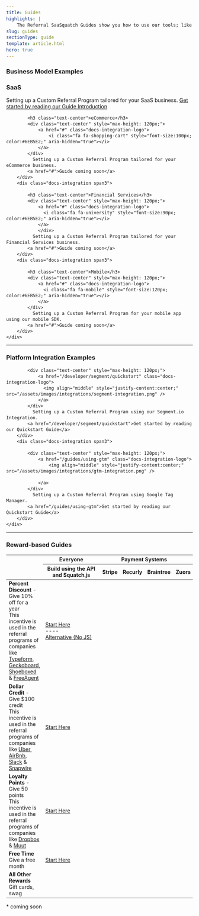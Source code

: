 ```yaml
---
title: Guides
highlights: |
    The Referral SaaSquatch Guides show you how to use our tools; like the payment provider integrations, Rest API, and Squatch.js library, to create your own world-class referral program. 
slug: guides
sectionType: guide
template: article.html
hero: true
---
```


### Business Model Examples

<div class="docs-integrations-list">
   <div class="row-fluid">
        <div class="docs-integration span3">
            <h3 class="text-center">SaaS</h3>
            <div class="text-center" style="max-height: 120px;">
                <a href="/guides/saas-intro" class="docs-integration-logo">
                  <i class="fa fa-cloud" align="middle" style="font-size:100px; justify-content:center; color:#6EB5E2;" aria-hidden="true"></i>
                </a>
            </div>
              Setting up a Custom Referral Program tailored for your SaaS business.
            <a href="/guides/saas-intro">Get started by reading our Guide Introduction</a>
        </div>
        <div class="docs-integration span3">
            
            <h3 class="text-center">eCommerce</h3>
            <div class="text-center" style="max-height: 120px;">
                <a href="#" class="docs-integration-logo">
                    <i class="fa fa-shopping-cart" style="font-size:100px; color:#6EB5E2;" aria-hidden="true"></i>
                </a>
            </div>
              Setting up a Custom Referral Program tailored for your eCommerce business.
            <a href="#">Guide coming soon</a>
        </div>
        <div class="docs-integration span3">
            
            <h3 class="text-center">Financial Services</h3>
            <div class="text-center" style="max-height: 120px;">
                <a href="#" class="docs-integration-logo">
                  <i class="fa fa-university" style="font-size:90px; color:#6EB5E2;" aria-hidden="true"></i>
                </a>
                </div>
              Setting up a Custom Referral Program tailored for your Financial Services business.
            <a href="#">Guide coming soon</a>
        </div>
        <div class="docs-integration span3">
            
            <h3 class="text-center">Mobile</h3>
            <div class="text-center" style="max-height: 120px;">
                <a href="#" class="docs-integration-logo">
                  <i class="fa fa-mobile" style="font-size:120px; color:#6EB5E2;" aria-hidden="true"></i>
                </a>
            </div>
              Setting up a Custom Referral Program for your mobile app using our mobile SDK.
            <a href="#">Guide coming soon</a>
        </div>
    </div>
</div>
        

<hr>

### Platform Integration Examples

<div class="docs-integrations-list">
   <div class="row-fluid">
        <div class="docs-integration span3">
            
            <div class="text-center" style="max-height: 120px;">
                <a href="/developer/segment/quickstart" class="docs-integration-logo">
                  <img align="middle" style="justify-content:center;" src="/assets/images/integrations/segment-integration.png" />
                </a>
            </div>
              Setting up a Custom Referral Program using our Segment.io Integration.
            <a href="/developer/segment/quickstart">Get started by reading our Quickstart Guide</a>
        </div>
        <div class="docs-integration span3">
   
            <div class="text-center" style="max-height: 120px;">
                <a href="/guides/using-gtm" class="docs-integration-logo">
                    <img align="middle" style="justify-content:center;" src="/assets/images/integrations/gtm-integration.png" />
                    
                </a>
            </div>
              Setting up a Custom Referral Program using Google Tag Manager.
            <a href="/guides/using-gtm">Get started by reading our Quickstart Guide</a>
        </div>
    </div>
</div>

<hr>

### Reward-based Guides

<table class="table docs-guide-summary">
<colgroup span=1 class="docs-guide-program">
<colgroup span=1 class="docs-guide-api">
<colgroup span=4 class="docs-guide-payments">

<thead>
<tr>
<th></th>
<th>
 Everyone
</th>
<th colspan=4 style="text-align: center; padding-right: 20px;">
<i class="fa fa-cloud"></i> Payment Systems
</th>
<tr>
    <td></td>
    <th><div class="muted" style="min-width: 140px">Build using the API 
    and Squatch.js</div>
    </th>
    <th>Stripe</th>
    <th>Recurly</th>
    <th>Braintree</th>
    <th>Zuora</th>
</tr>
</thead>
<tbody>
<tr>
    <td><strong>Percent Discount</strong> <span class="muted"> - Give 10% off for a year</span>
    <div class="muted">
    This incentive is used in the referral programs of companies like <a href="http://www.typeform.com/">Typeform</a>, <a href="https://www.geckoboard.com/">Geckoboard</a>, <a href="https://www.shoeboxed.com/">Shoeboxed</a>
    &amp; <a href="http://www.freeagent.com/">FreeAgent</a></div>
    </td>
    <td>
     <a href="/guides/percent-discount"><i class="fa fa-2x fa-book"></i> Start Here</a><br/>
     ----<br/>
     <a href="/guides/percent-discount-nojs" ><i class="fa fa-book"></i> Alternative (No JS)</a>
    </td>
    <td><a href="/developer/stripe"><i class="fa fa-2x fa-book"></i></a></td>
    <td><a href="/developer/recurly"><i class="fa fa-2x fa-book"></i></a></td>
    <td><a href="/braintree"><i class="fa fa-2x fa-book"></i></a></td>
    <td><a href="/zuora"><i class="fa fa-2x fa-book"></i></a></td>
</tr>
<tr>
    <td><strong>Dollar Credit</strong> <span class="muted"> - Give $100 credit</span>
    <div class="muted">This incentive is used in the referral programs of companies like 
     <a href="https://www.uber.com/">Uber</a>, <a href="https://www.airbnb.ca/">AirBnb</a>, <a href="https://slack.com/">Slack</a> &amp; <a href="https://www.snapwi.re/">Snapwire</a></div>
    </td>
    <td><a href="/guides/dollar-credit"><i class="fa fa-2x fa-book"></i> Start Here</a></td>
    <td><a href="/developer/stripe/#Dollar-Credit-Rewards"><i class="fa fa-2x fa-book"></i></a></td>
    <td><a href="/developer/recurly/#Dollar-Credit-Rewards"><i class="fa fa-2x fa-book"></i></a></td>
    <td><i class="fa fa-2x fa-circle"></i></td>
    <td><a href="/zuora"><i class="fa fa-2x fa-book"></i></a></td>
</tr>
<tr>
    <td><strong>Loyalty Points</strong> <span class="muted"> - Give 50 points</span>
    <div class="muted">This incentive is used in the referral programs of companies like <a href="https://www.dropbox.com/">Dropbox</a> &amp; <a href="https://muut.com/">Muut</a></div>
    </td>
    <td><a href="/guides/point-reward"><i class="fa fa-2x fa-book"></i> Start Here</a></td>
    <td><a href="/developer/stripe/#Arbitrary-Rewards"><i class="fa fa-2x fa-book"></i></a></td>
    <td><a href="/developer/recurly/#Arbitrary-Rewards"><i class="fa fa-2x fa-book"></i></a></td>
    <td><i class="fa fa-2x fa-circle"></i></td>
    <td><a href="/zuora"><i class="fa fa-2x fa-book"></i></a></td>
</tr>
<tr>
    <td><strong>Free Time</strong>
    <div class="muted">Give a free month</div>
    </td>
    <td><a href="/guides/time-reward"><i class="fa fa-2x fa-book"></i> Start Here</a></td>
    <td><a href="/developer/stripe/#Arbitrary-Rewards"><i class="fa fa-2x fa-book"></i></a></td>
    <td><a href="/developer/recurly/#Arbitrary-Rewards"><i class="fa fa-2x fa-book"></i></a></td>
    <td><i class="fa fa-2x fa-circle"></i></td>
    <td><a href="/zuora"><i class="fa fa-2x fa-book"></i></a></td>
</tr>
<tr>
    <td><strong>All Other Rewards</strong>
    <div class="muted">Gift cards, swag</div>
    </td>
    <td><i class="fa fa-3x fa-book fa-grey"></i></td>
    <td><a href="/developer/stripe/#Arbitrary-Rewards"><i class="fa fa-2x fa-book"></i></a></td>
    <td><a href="/developer/recurly/#Arbitrary-Rewards"><i class="fa fa-2x fa-book"></i></a></td>
    <td><i class="fa fa-2x fa-circle"></i></td>
    <td><a href="/zuora"><i class="fa fa-2x fa-book"></i></a></td>
</tr>
</tbody>
</table>


<p class="muted">* <i class="fa fa-book"></i> coming soon</p>
